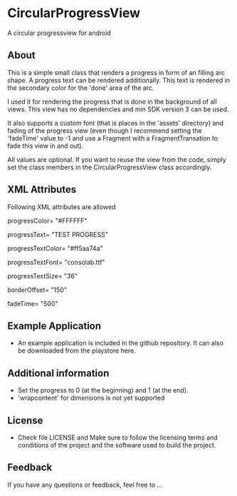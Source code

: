 # CircularProgressView
A circular progressview for android

## About

This is a simple small class that renders a progress in form of an filling arc shape.
A progress text can be rendered additionally. This text is rendered in the secondary color for the 'done' area of the arc.

I used it for rendering the progress that is done in the background of all views. This view has no dependencies and min SDK version 3 can be used.

It also supports a custom font (that is places in the 'assets' directory) and fading of the progress view (even though I recommend setting the 'fadeTime' value to -1 and use a Fragment with a FragmentTransation to fade this view in and out).

All values are optional. If you want to reuse the view from the code, simply set the class members in the CircularProgressView class accordingly.


## XML Attributes

Following XML attributes are allowed

<!-- The main color of the progress ARC,
     the text will be rendered in this color where
     the arc is not yet painted -->
progressColor=		"#FFFFFF"
<!-- The Text to be rendered -->
progressText=		"TEST PROGRESS"
<!-- The secondary color. Used for the text on top
     of the alredy rendered progress -->
progressTextColor=	"#ff5aa74a"
<!-- An optional ttf or otf font
     This font hast to be in the "assets" directory c-->
progressTextFont=	"consolab.ttf"
<!-- The font size -->
progressTextSize=	"36"
<!-- Optional border offset, next iteration will kick this,
     its just a fix to fill the corners -->
borderOffset=		"150"
<!-- The fade in and fade out time, can be set to -1 to ignore fading -->
fadeTime=			"500"

## Example Application
* An example application is included in the github repository. It can also be downloaded from the playstore here.

## Additional information
* Set the progress to 0 (at the beginning) and 1 (at the end).
* 'wrapcontent' for dimensions is not yet supported

## License
* Check file LICENSE and Make sure to follow the licensing terms and conditions of the project and the software used to build the project.

## Feedback
If you have any questions or feedback, feel free to ...
